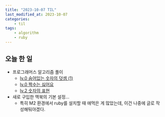 ```yaml
---
title: "2023-10-07 TIL"
last_modified_at: 2023-10-07
categories:
    - til
tags:
    - algorithm
    - ruby
---
```


## 오늘 한 일
-   프로그래머스 알고리즘 풀이
    -   [lv.0 숨어있는 숫자의 덧셈 (1)](https://makepin2r.github.io/algorithm-programmers/120851/)
    -   [lv.0 짝수는 싫어요](https://makepin2r.github.io/algorithm-programmers/120813/)
    -   [lv.2 숫자의 표현](https://makepin2r.github.io/algorithm-programmers/12924/)
- 새로 구입한 맥북의 기본 설정...
    - 특히 M2 환경에서 ruby를 설치할 때 애먹은 게 많았는데, 이건 나중에 글로 작성해둬야겠다.

